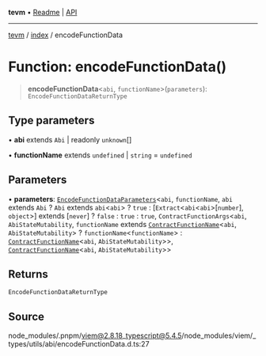 **tevm** • [Readme](../../README.md) \| [API](../../modules.md)

***

[tevm](../../README.md) / [index](../README.md) / encodeFunctionData

# Function: encodeFunctionData()

> **encodeFunctionData**\<`abi`, `functionName`\>(`parameters`): `EncodeFunctionDataReturnType`

## Type parameters

• **abi** extends `Abi` \| readonly `unknown`[]

• **functionName** extends `undefined` \| `string` = `undefined`

## Parameters

• **parameters**: [`EncodeFunctionDataParameters`](../type-aliases/EncodeFunctionDataParameters.md)\<`abi`, `functionName`, `abi` extends `Abi` ? `Abi` extends `abi`\<`abi`\> ? `true` : [`Extract`\<`abi`\<`abi`\>\[`number`\], `object`\>] extends [`never`] ? `false` : `true` : `true`, `ContractFunctionArgs`\<`abi`, `AbiStateMutability`, `functionName` extends [`ContractFunctionName`](../type-aliases/ContractFunctionName.md)\<`abi`, `AbiStateMutability`\> ? `functionName`\<`functionName`\> : [`ContractFunctionName`](../type-aliases/ContractFunctionName.md)\<`abi`, `AbiStateMutability`\>\>, [`ContractFunctionName`](../type-aliases/ContractFunctionName.md)\<`abi`, `AbiStateMutability`\>\>

## Returns

`EncodeFunctionDataReturnType`

## Source

node\_modules/.pnpm/viem@2.8.18\_typescript@5.4.5/node\_modules/viem/\_types/utils/abi/encodeFunctionData.d.ts:27
